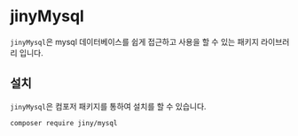 # jinyMysql
`jinyMysql`은 mysql 데이터베이스를 쉽게 접근하고 사용을 할 수 있는 패키지 라이브러리 입니다.

## 설치
`jinyMysql`은 컴포저 패키지를 통하여 설치를 할 수 있습니다.  

```
composer require jiny/mysql
```

